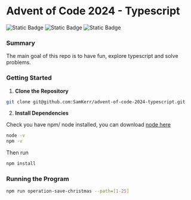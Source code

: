 # Advent of Code 2024 - Typescript

![Static Badge](https://img.shields.io/badge/language-typescript-blue)
![Static Badge](https://img.shields.io/badge/days_completed-11-green)
![Static Badge](https://img.shields.io/badge/christmas_saved-false-red)

### Summary

The main goal of this repo is to have fun, explore typescript and solve problems.

### Getting Started

1. **Clone the Repository**

```bash
git clone git@github.com:SamKerr/advent-of-code-2024-typescript.git
```

2. **Install Dependencies**

Check you have npm/ node installed, you can download [node here](https://nodejs.org/en)

```bash
node -v
npm -v
```

Then run

```bash
npm install
```

### Running the Program

```bash
npm run operation-save-christmas --path=[1-25]
```
